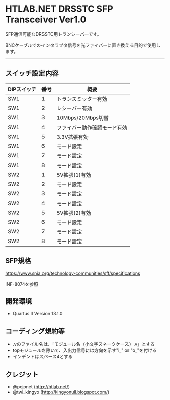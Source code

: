 # HTLAB.NET DRSSTC SFP Transceiver Ver1.0

SFP通信可能なDRSSTC用トランシーバーです。

BNCケーブルでのインタラプタ信号を光ファイバーに置き換える目的で使用します。

***


## スイッチ設定内容

| DIPスイッチ | 番号 | 概要 |
----|----|----
| SW1 | 1 | トランスミッター有効 |
| SW1 | 2 | レシーバー有効 |
| SW1 | 3 | 10Mbps/20Mbps切替 |
| SW1 | 4 | ファイバー動作確認モード有効 |
| SW1 | 5 | 3.3V拡張有効 |
| SW1 | 6 | モード設定 |
| SW1 | 7 | モード設定 |
| SW1 | 8 | モード設定 |
| SW2 | 1 | 5V拡張(1)有効 |
| SW2 | 2 | モード設定 |
| SW2 | 3 | モード設定 |
| SW2 | 4 | モード設定 |
| SW2 | 5 | 5V拡張(2)有効 |
| SW2 | 6 | モード設定 |
| SW2 | 7 | モード設定 |
| SW2 | 8 | モード設定 |


## SFP規格
https://www.snia.org/technology-communities/sff/specifications

INF-8074を参照


## 開発環境
- Quartus II Version 13.1.0

## コーディング規約等
- .vのファイル名は、「モジュール名（小文字スネークケース）.v」とする
- topモジュールを除いて、入出力信号には方向を示す"i_" or "o_"を付ける
- インデントはスペース4とする


## クレジット
 - @pcjpnet (http://htlab.net/)
 - @twi_kingyo (http://kingyonull.blogspot.com/)
